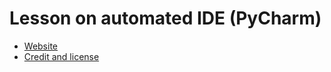 

# Lesson on automated IDE (PyCharm)

- [Website](https://coderefinery.github.io/IDEs/)
- [Credit and license](https://coderefinery.github.io/IDEs/license/)
